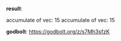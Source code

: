 **result**:
 
accumulate of vec: 15
accumulate of vec: 15
 
**godbolt**: https://godbolt.org/z/s7Mh3sfzK
